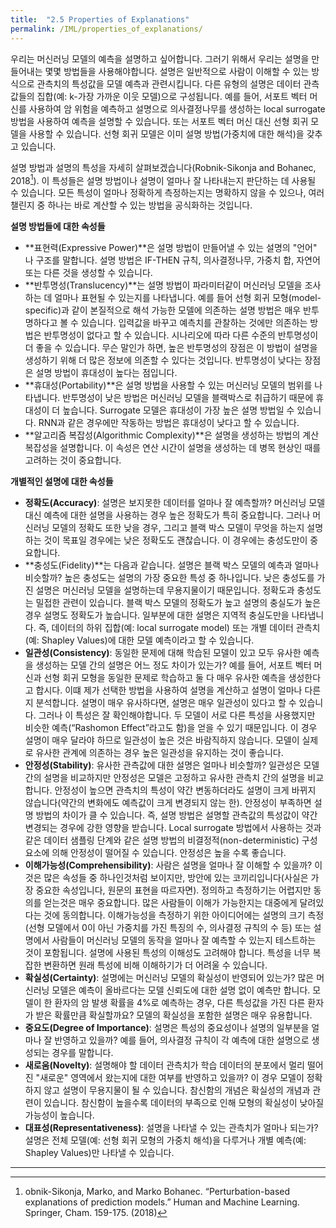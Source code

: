 ```yaml
---
title:  "2.5 Properties of Explanations"
permalink: /IML/properties_of_explanations/
---
```


우리는 머신러닝 모델의 예측을 설명하고 싶어합니다. 그러기 위해서 우리는 설명을 만들어내는 몇몇 방법들을 사용해야합니다. 설명은 일반적으로 사람이 이해할 수 있는 방식으로 관측치의 특성값을 모델 예측과 관련시킵니다. 다른 유형의 설명은 데이터 관측값들의 집합(예: k-가장 가까운 이웃 모델)으로 구성됩니다. 예를 들어, 서포트 벡터 머신를 사용하여 암 위험을 예측하고 설명으로 의사결정나무를 생성하는 local surrogate  방법을 사용하여 예측을 설명할 수 있습니다. 또는 서포트 벡터 머신 대신 선형 회귀 모델을 사용할 수 있습니다. 선형 회귀 모델은 이미 설명 방법(가중치에 대한 해석)을 갖추고 있습니다.

설명 방법과 설명의 특성을 자세히 살펴보겠습니다(Robnik-Sikonja and Bohanec, 2018[^1]). 이 특성들은 설명 방법이나 설명이 얼마나 잘 나타내는지 판단하는 데 사용될 수 있습니다. 모든 특성이 얼마나 정확하게  측정하는지는 명확하지 않을 수 있으나, 여러 챌린지 중 하나는 바로 계산할 수 있는 방법을 공식화하는 것입니다.

**설명 방법들에 대한 속성들**

- **표현력(Expressive Power)**은 설명 방법이 만들어낼 수 있는 설명의 "언어" 나 구조를 말합니다. 설명 방법은 IF-THEN 규칙, 의사결정나무, 가중치 합, 자연어 또는 다른 것을 생성할 수 있습니다.
- **반투명성(Translucency)**는 설명 방법이 파라미터같이 머신러닝 모델을 조사하는 데 얼마나 표현될 수 있는지를 나타냅니다. 예를 들어 선형 회귀 모형(model-specific)과 같이 본질적으로 해석 가능한 모델에 의존하는 설명 방법은 매우 반투명하다고 볼 수 있습니다. 입력값을 바꾸고 예측치를 관찰하는 것에만 의존하는 방법은 반투명성이 없다고 할 수 있습니다. 시나리오에 따라 다른 수준의 반투명성이 더 좋을 수 있습니다. 무슨 말인가 하면, 높은 반투명성의 장점은 이 방법이 설명을 생성하기 위해 더 많은 정보에 의존할 수 있다는 것입니다. 반투명성이 낮다는 장점은 설명 방법이 휴대성이 높다는 점입니다.
- **휴대성(Portability)**은 설명 방법을 사용할 수 있는 머신러닝 모델의 범위를 나타냅니다. 반투명성이 낮은 방법은 머신러닝 모델을 블랙박스로 취급하기 때문에 휴대성이 더 높습니다. Surrogate 모델은 휴대성이 가장 높은 설명 방법일 수 있습니다. RNN과 같은 경우에만 작동하는 방법은 휴대성이 낮다고 할 수 있습니다.
- **알고리즘 복잡성(Algorithmic Complexity)**은 설명을 생성하는 방법의 계산 복잡성을 설명합니다. 이 속성은 연산 시간이 설명을 생성하는 데 병목 현상인 때를 고려하는 것이 중요합니다.

**개별적인 설명에 대한 속성들**

- **정확도(Accuracy)**: 설명은 보지못한 데이터를 얼마나 잘 예측할까? 머신러닝 모델 대신 예측에 대한 설명을 사용하는 경우 높은 정확도가 특히 중요합니다. 그러나 머신러닝 모델의 정확도 또한 낮을 경우, 그리고 블랙 박스 모델이 무엇을 하는지 설명하는 것이 목표일 경우에는 낮은 정확도도 괜찮습니다. 이 경우에는 충성도만이 중요합니다.
- **충성도(Fidelity)**는 다음과 같습니다. 설명은 블랙 박스 모델의 예측과 얼마나 비슷할까? 높은 충성도는 설명의 가장 중요한 특성 중 하나입니다. 낮은 충성도를 가진 설명은 머신러닝 모델을 설명하는데 무용지물이기 때문입니다. 정확도과 충성도는 밀접한 관련이 있습니다. 블랙 박스 모델의 정확도가 높고 설명의 충실도가 높은 경우 설명도 정확도가 높습니다. 일부분에 대한 설명은 지역적 충실도만을 나타냅니다. 즉, 데이터의 하위 집합(예: local surrogate model) 또는 개별 데이터 관측치(예: Shapley Values)에 대한 모델 예측이라고 할 수 있습니다.
- **일관성(Consistency)**: 동일한 문제에 대해 학습된 모델이 있고 모두 유사한 예측을 생성하는 모델 간의 설명은 어느 정도 차이가 있는가? 예를 들어, 서포트 벡터 머신과 선형 회귀 모형을 동일한 문제로 학습하고 둘 다 매우 유사한 예측을 생성한다고 합시다. 이떄 제가 선택한 방법을 사용하여 설명을 계산하고 설명이 얼마나 다른지 분석합니다. 설명이 매우 유사하다면, 설명은 매우 일관성이 있다고 할 수 있습니다. 그러나 이 특성은 잘 확인해야합니다. 두 모델이 서로 다른 특성을 사용했지만 비슷한 예측(“Rashomon Effect”라고도 함)을 얻을 수 있기 때문입니다. 이 경우 설명이 매우 달라야 하므로 일관성이 높은 것은 바람직하지 않습니다. 모델이 실제로 유사한 관계에 의존하는 경우 높은 일관성을 유지하는 것이 좋습니다.
- **안정성(Stability)**: 유사한 관측값에 대한 설명은 얼마나 비슷할까? 일관성은 모델 간의 설명을 비교하지만 안정성은 모델은 고정하고 유사한 관측치 간의 설명을 비교합니다. 안정성이 높으면 관측치의 특성이 약간 변동하더라도 설명이 크게 바뀌지 않습니다(약간의 변화에도 예측값이 크게 변경되지 않는 한). 안정성이 부족하면 설명 방법의 차이가 클 수 있습니다. 즉, 설명 방법은 설명할 관측값의 특성값이 약간 변경되는 경우에 강한 영향을 받습니다. Local surrogate 방법에서 사용하는 것과 같은 데이터 샘플링 단계와 같은 설명 방법의 비결정적(non-deterministic) 구성 요소에 의해 안정성이 떨어질 수 있습니다. 안정성은 높을 수록 좋습니다.
- **이해가능성(Comprehensibility)**: 사람은 설명을 얼마나 잘 이해할 수 있을까? 이것은 많은 속성들 중 하나인것처럼 보이지만, 방안에 있는 코끼리입니다(사실은 가장 중요한 속성입니다, 원문의 표현을 따르자면). 정의하고 측정하기는 어렵지만 동의를 얻는것은 매우 중요합니다. 많은 사람들이 이해가 가능한지는 대중에게 달려있다는 것에 동의합니다. 이해가능성을 측정하기 위한 아이디어에는 설명의 크기 측정(선형 모델에서 0이 아닌 가중치를 가진 특징의 수, 의사결정 규칙의 수 등) 또는 설명에서 사람들이 머신러닝 모델의 동작을 얼마나 잘 예측할 수 있는지 테스트하는 것이 포함됩니다. 설명에 사용된 특성의 이해성도 고려해야 합니다. 특성을 너무 복잡한 변환하면 원래 특성에 비해 이해하기가 더 어려울 수 있습니다.
- **확실성(Certainty)**: 설명에는 머신러닝 모델의 확실성이 반영되어 있는가? 많은 머신러닝 모델은 예측이 올바르다는 모델 신뢰도에 대한 설명 없이 예측만 합니다. 모델이 한 환자의 암 발생 확률을 4%로 예측하는 경우, 다른 특성값을 가진 다른 환자가 받은 확률만큼 확실할까요? 모델의 확실성을 포함한 설명은 매우 유용합니다.
- **중요도(Degree of Importance)**: 설명은 특성의 중요성이나 설명의 일부분을 얼마나 잘 반영하고 있을까? 예를 들어, 의사결정 규칙이 각 예측에 대한 설명으로 생성되는 경우를 말합니다.
- **새로움(Novelty)**: 설명해야 할 데이터 관측치가 학습 데이터의 분포에서 멀리 떨어진 "새로운" 영역에서 왔는지에 대한 여부를 반영하고 있을까? 이 경우 모델이 정확하지 않고 설명이 무용지물이 될 수 있습니다. 참신함의 개념은 확실성의 개념과 관련이 있습니다. 참신함이 높을수록 데이터의 부족으로 인해 모형의 확실성이 낮아질 가능성이 높습니다.
- **대표성(Representativeness)**: 설명을 나타낼 수 있는 관측치가 얼마나 되는가? 설명은 전체 모델(예: 선형 회귀 모형의 가중치 해석)을 다루거나 개별 예측(예: Shapley Values)만 나타낼 수 있습니다.

---

[^1]: obnik-Sikonja, Marko, and Marko Bohanec. “Perturbation-based explanations of prediction models.” Human and Machine Learning. Springer, Cham. 159-175. (2018)